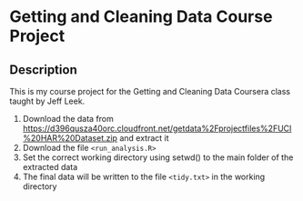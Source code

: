 # Getting and Cleaning Data Course Project


## Description

This is my course project for the Getting and Cleaning Data Coursera class taught by Jeff Leek.

1. Download the data from https://d396qusza40orc.cloudfront.net/getdata%2Fprojectfiles%2FUCI%20HAR%20Dataset.zip and extract it
2. Download the file `<run_analysis.R>`
3. Set the correct working directory using setwd() to the main folder of the extracted data
4. The final data will be written to the file `<tidy.txt>` in the working directory